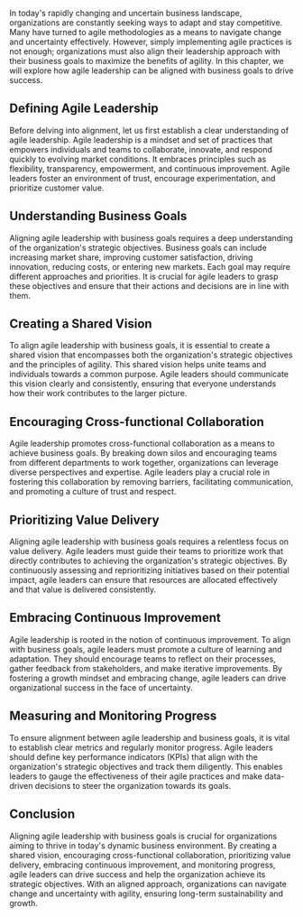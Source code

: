 
In today's rapidly changing and uncertain business landscape, organizations are constantly seeking ways to adapt and stay competitive. Many have turned to agile methodologies as a means to navigate change and uncertainty effectively. However, simply implementing agile practices is not enough; organizations must also align their leadership approach with their business goals to maximize the benefits of agility. In this chapter, we will explore how agile leadership can be aligned with business goals to drive success.

Defining Agile Leadership
-------------------------

Before delving into alignment, let us first establish a clear understanding of agile leadership. Agile leadership is a mindset and set of practices that empowers individuals and teams to collaborate, innovate, and respond quickly to evolving market conditions. It embraces principles such as flexibility, transparency, empowerment, and continuous improvement. Agile leaders foster an environment of trust, encourage experimentation, and prioritize customer value.

Understanding Business Goals
----------------------------

Aligning agile leadership with business goals requires a deep understanding of the organization's strategic objectives. Business goals can include increasing market share, improving customer satisfaction, driving innovation, reducing costs, or entering new markets. Each goal may require different approaches and priorities. It is crucial for agile leaders to grasp these objectives and ensure that their actions and decisions are in line with them.

Creating a Shared Vision
------------------------

To align agile leadership with business goals, it is essential to create a shared vision that encompasses both the organization's strategic objectives and the principles of agility. This shared vision helps unite teams and individuals towards a common purpose. Agile leaders should communicate this vision clearly and consistently, ensuring that everyone understands how their work contributes to the larger picture.

Encouraging Cross-functional Collaboration
------------------------------------------

Agile leadership promotes cross-functional collaboration as a means to achieve business goals. By breaking down silos and encouraging teams from different departments to work together, organizations can leverage diverse perspectives and expertise. Agile leaders play a crucial role in fostering this collaboration by removing barriers, facilitating communication, and promoting a culture of trust and respect.

Prioritizing Value Delivery
---------------------------

Aligning agile leadership with business goals requires a relentless focus on value delivery. Agile leaders must guide their teams to prioritize work that directly contributes to achieving the organization's strategic objectives. By continuously assessing and reprioritizing initiatives based on their potential impact, agile leaders can ensure that resources are allocated effectively and that value is delivered consistently.

Embracing Continuous Improvement
--------------------------------

Agile leadership is rooted in the notion of continuous improvement. To align with business goals, agile leaders must promote a culture of learning and adaptation. They should encourage teams to reflect on their processes, gather feedback from stakeholders, and make iterative improvements. By fostering a growth mindset and embracing change, agile leaders can drive organizational success in the face of uncertainty.

Measuring and Monitoring Progress
---------------------------------

To ensure alignment between agile leadership and business goals, it is vital to establish clear metrics and regularly monitor progress. Agile leaders should define key performance indicators (KPIs) that align with the organization's strategic objectives and track them diligently. This enables leaders to gauge the effectiveness of their agile practices and make data-driven decisions to steer the organization towards its goals.

Conclusion
----------

Aligning agile leadership with business goals is crucial for organizations aiming to thrive in today's dynamic business environment. By creating a shared vision, encouraging cross-functional collaboration, prioritizing value delivery, embracing continuous improvement, and monitoring progress, agile leaders can drive success and help the organization achieve its strategic objectives. With an aligned approach, organizations can navigate change and uncertainty with agility, ensuring long-term sustainability and growth.

